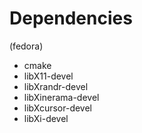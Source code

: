 # Dependencies
(fedora)
- cmake
- libX11-devel
- libXrandr-devel
- libXinerama-devel
- libXcursor-devel
- libXi-devel
